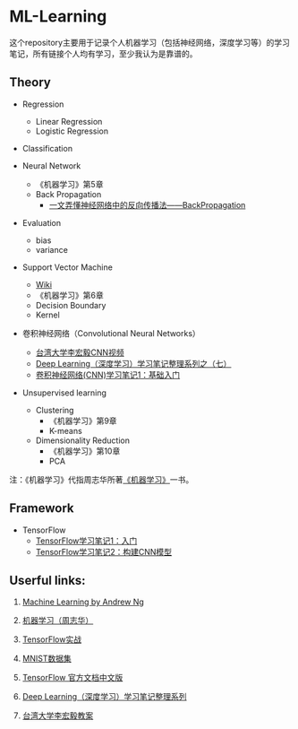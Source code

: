# ML-Learning

这个repository主要用于记录个人机器学习（包括神经网络，深度学习等）的学习笔记，所有链接个人均有学习，至少我认为是靠谱的。

## Theory

* Regression
	* Linear Regression
	* Logistic Regression

* Classification

* Neural Network
	* 《机器学习》第5章 
	* Back Propagation 
		* [一文弄懂神经网络中的反向传播法——BackPropagation](http://www.cnblogs.com/charlotte77/p/5629865.html)

* Evaluation
	* bias
	* variance 

* Support Vector Machine
	* [Wiki](https://en.wikipedia.org/wiki/Support_vector_machine) 
	* 《机器学习》第6章
	* Decision Boundary
	* Kernel

* 卷积神经网络（Convolutional Neural Networks）
	* [台湾大学李宏毅CNN视频](http://speech.ee.ntu.edu.tw/~tlkagk/courses/ML_2017/Lecture/CNN.mp4)
	* [Deep Learning（深度学习）学习笔记整理系列之（七）](http://blog.csdn.net/zouxy09/article/details/8781543)
	* [卷积神经网络(CNN)学习笔记1：基础入门](http://www.jeyzhang.com/cnn-learning-notes-1.html)

* Unsupervised learning
	* Clustering
		* 《机器学习》第9章
		* K-means
	* Dimensionality Reduction
		* 《机器学习》第10章 
		* PCA

注：《机器学习》代指周志华所著[《机器学习》](https://book.douban.com/subject/26708119/)一书。

## Framework

* TensorFlow
	* [TensorFlow学习笔记1：入门](http://www.jeyzhang.com/tensorflow-learning-notes.html)
	* [TensorFlow学习笔记2：构建CNN模型](http://www.jeyzhang.com/tensorflow-learning-notes-2.html)

## Userful links:

1. [Machine Learning by Andrew Ng](https://www.coursera.org/learn/machine-learning/home/welcome)

2. [机器学习（周志华）](https://book.douban.com/subject/26708119/)

3. [TensorFlow实战](https://book.douban.com/subject/26974266/)

4. [MNIST数据集](http://yann.lecun.com/exdb/mnist/)

5. [TensorFlow 官方文档中文版](http://wiki.jikexueyuan.com/project/tensorflow-zh/)

6. [Deep Learning（深度学习）学习笔记整理系列](http://blog.csdn.net/zouxy09/article/details/8775360)

7. [台湾大学李宏毅教案](http://speech.ee.ntu.edu.tw/~tlkagk/courses.html) 